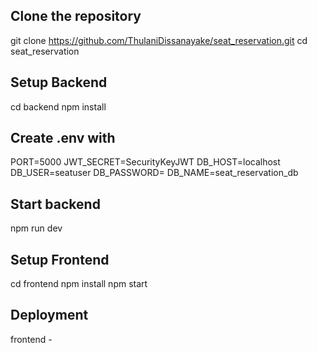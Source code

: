 ## Clone the repository
git clone https://github.com/ThulaniDissanayake/seat_reservation.git
cd seat_reservation


## Setup Backend
cd backend
npm install


## Create .env with
PORT=5000
JWT_SECRET=SecurityKeyJWT
DB_HOST=localhost
DB_USER=seatuser
DB_PASSWORD=
DB_NAME=seat_reservation_db


## Start backend
npm run dev


## Setup Frontend
cd frontend
npm install
npm start


## Deployment
frontend - 